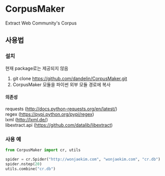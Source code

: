 # CorpusMaker

Extract Web Community's Corpus

## 사용법

### 설치

현재 package로는 제공되지 않음  

1. git clone https://github.com/dandelin/CorpusMaker.git  
2. CorpusMaker 모듈을 파이썬 외부 모듈 경로에 복사  

#### 의존성

requests (http://docs.python-requests.org/en/latest/)  
regex (https://pypi.python.org/pypi/regex)  
lxml (http://lxml.de/)  
libextract.api (https://github.com/datalib/libextract)  

### 사용 예

```python
from CorpusMaker import cr, utils

spider = cr.Spider("http://wonjaekim.com", "wonjaekim.com", "cr.db")
spider.nstep(20)
utils.combine("cr.db")
```
